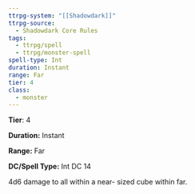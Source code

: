 ```yaml
---
ttrpg-system: "[[Shadowdark]]"
ttrpg-source:
  - Shadowdark Core Rules
tags:
  - ttrpg/spell
  - ttrpg/monster-spell
spell-type: Int
duration: Instant
range: Far
tier: 4
class:
  - monster
---
```

**Tier**: 4

**Duration:** Instant

**Range:** Far

**DC/Spell Type:** Int DC 14

4d6 damage to all within a near- sized cube within far. 
